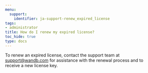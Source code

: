 ```yaml
---
menu:
  support:
    identifier: ja-support-renew_expired_license
tags:
- administrator
title: How do I renew my expired license?
toc_hide: true
type: docs
---
```


To renew an expired license, contact the support team at support@wandb.com for assistance with the renewal process and to receive a new license key.